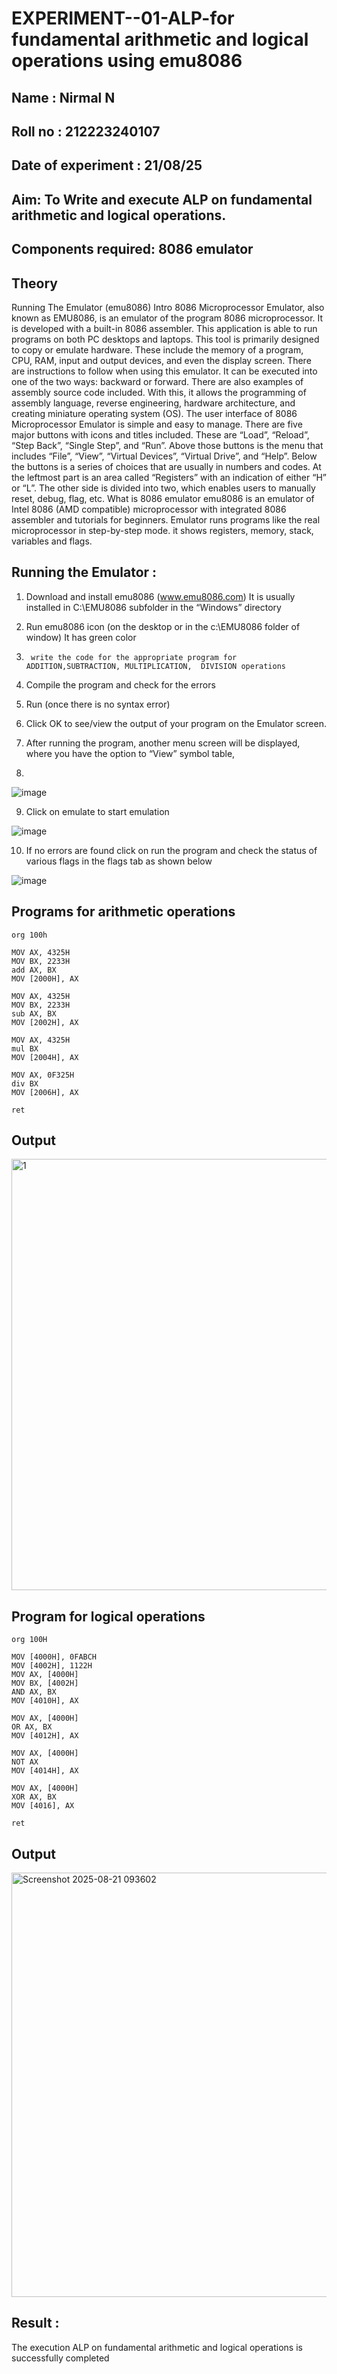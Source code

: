 
# EXPERIMENT--01-ALP-for fundamental arithmetic and logical operations using emu8086



## Name : Nirmal N
## Roll no : 212223240107
## Date of experiment : 21/08/25







## Aim: To Write and execute ALP on fundamental arithmetic and logical operations.
## Components required: 8086  emulator 
## Theory 
Running The Emulator (emu8086) Intro 8086 Microprocessor Emulator, also known as EMU8086, is an emulator of the program 8086 microprocessor. It is developed with a built-in 8086 assembler. This application is able to run programs on both PC desktops and laptops. This tool is primarily designed to copy or emulate hardware. These include the memory of a program, CPU, RAM, input and output devices, and even the display screen. There are instructions to follow when using this emulator. It can be executed into one of the two ways: backward or forward. There are also examples of assembly source code included. With this, it allows the programming of assembly language, reverse engineering, hardware architecture, and creating miniature operating system (OS). The user interface of 8086 Microprocessor Emulator is simple and easy to manage. There are five major buttons with icons and titles included. These are “Load”, “Reload”, “Step Back”, “Single Step”, and “Run”. Above those buttons is the menu that includes “File”, “View”, “Virtual Devices”, “Virtual Drive”, and “Help”. Below the buttons is a series of choices that are usually in numbers and codes. At the leftmost part is an area called “Registers” with an indication of either “H” or “L”. The other side is divided into two, which enables users to manually reset, debug, flag, etc. What is 8086 emulator emu8086 is an emulator of Intel 8086 (AMD compatible) microprocessor with integrated 8086 assembler and tutorials for beginners. Emulator runs programs like the real microprocessor in step-by-step mode. it shows registers, memory, stack, variables and flags.


 ## Running the Emulator :
1.	Download and install emu8086 (www.emu8086.com) It is usually installed in C:\EMU8086 subfolder in the “Windows” directory
2.	  Run  emu8086 icon (on the desktop or in the c:\EMU8086 folder of window) It has green color 
 
 
3.		write the code for the appropriate program for ADDITION,SUBTRACTION, MULTIPLICATION,  DIVISION operations 

4.	 Compile the program and check for the errors 
5.	Run (once there is no syntax error) 

6.	Click OK to see/view the output of your program on the Emulator screen. 


7.	After running the program, another menu screen will be displayed, where you have the option to “View” symbol table,
8.	 


![image](https://user-images.githubusercontent.com/36288975/189273263-d65baae9-4b8f-4723-afb3-c0ffa4052b04.png)











9.	Click on emulate to start emulation 








![image](https://user-images.githubusercontent.com/36288975/189273273-9bb36ec1-e2e8-4892-8d35-37707332bfdc.png)








10.	If no errors are found click on run the program and check the status of various flags in the flags tab as shown below 






![image](https://user-images.githubusercontent.com/36288975/189273277-113a2a33-4a40-4ff8-95a5-ecd3a1f504fe.png)







## Programs for arithmetic  operations

```
org 100h  

MOV AX, 4325H
MOV BX, 2233H
add AX, BX  
MOV [2000H], AX

MOV AX, 4325H
MOV BX, 2233H
sub AX, BX
MOV [2002H], AX

MOV AX, 4325H
mul BX
MOV [2004H], AX

MOV AX, 0F325H
div BX
MOV [2006H], AX

ret
```


## Output 


<img width="1278" height="690" alt="1" src="https://github.com/user-attachments/assets/df363905-f45c-4916-b336-310a68da172a" />


## Program for logical operations

```
org 100H  

MOV [4000H], 0FABCH
MOV [4002H], 1122H
MOV AX, [4000H]
MOV BX, [4002H]
AND AX, BX
MOV [4010H], AX

MOV AX, [4000H]
OR AX, BX
MOV [4012H], AX 

MOV AX, [4000H]
NOT AX
MOV [4014H], AX

MOV AX, [4000H]
XOR AX, BX
MOV [4016], AX

ret
```
## Output

<img width="1260" height="679" alt="Screenshot 2025-08-21 093602" src="https://github.com/user-attachments/assets/ac6e0dc5-abe7-48c0-a7ff-ddf3de26d128" />


## Result :
The execution ALP on fundamental arithmetic and logical operations is successfully completed
 








